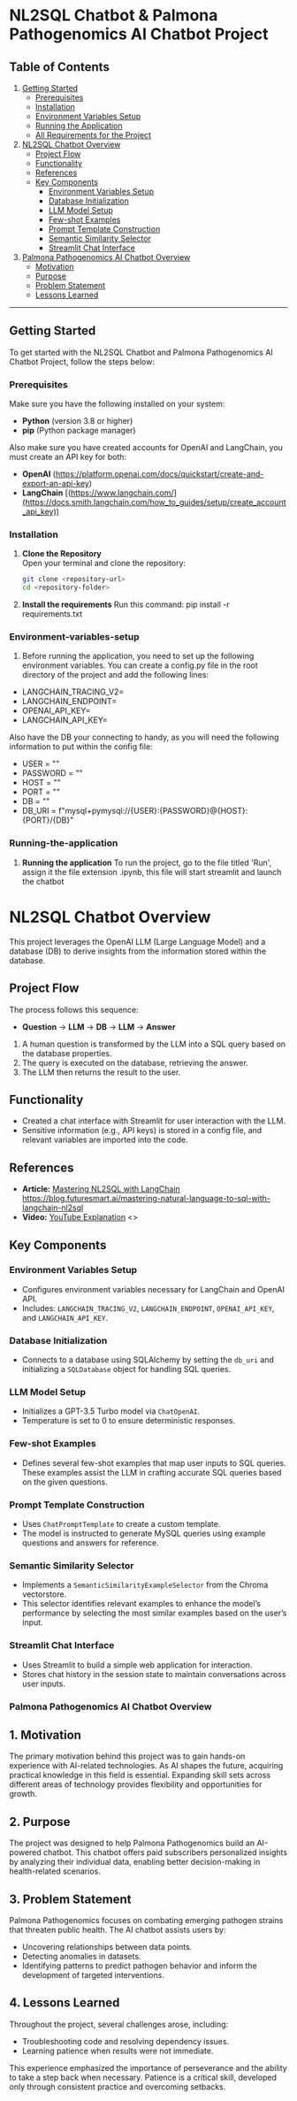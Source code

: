 # NL2SQL Chatbot & Palmona Pathogenomics AI Chatbot Project

## Table of Contents
1. [Getting Started](#getting-started)  
   - [Prerequisites](#prerequisites)  
   - [Installation](#installation)
   - [Environment Variables Setup](#Environment-variables-setup)  
   - [Running the Application](#Running-the-application)  
   - [All Requirements for the Project](requirements.txt)  
2. [NL2SQL Chatbot Overview](#nl2sql-chatbot-overview)  
   - [Project Flow](#project-flow)  
   - [Functionality](#functionality)  
   - [References](#references)  
   - [Key Components](#key-components)  
     - [Environment Variables Setup](#environment-variables-setup-1)  
     - [Database Initialization](#database-initialization)  
     - [LLM Model Setup](#llm-model-setup)  
     - [Few-shot Examples](#few-shot-examples)  
     - [Prompt Template Construction](#prompt-template-construction)  
     - [Semantic Similarity Selector](#semantic-similarity-selector)  
     - [Streamlit Chat Interface](#streamlit-chat-interface)  
3. [Palmona Pathogenomics AI Chatbot Overview](#palmona-pathogenomics-ai-chatbot-overview)  
   - [Motivation](#motivation)  
   - [Purpose](#purpose)  
   - [Problem Statement](#problem-statement)  
   - [Lessons Learned](#lessons-learned)

---

## Getting Started

To get started with the NL2SQL Chatbot and Palmona Pathogenomics AI Chatbot Project, follow the steps below:

### Prerequisites

Make sure you have the following installed on your system:

- **Python** (version 3.8 or higher)
- **pip** (Python package manager)

Also make sure you have created accounts for OpenAI and LangChain, you must create an API key for both:

- **OpenAI** (https://platform.openai.com/docs/quickstart/create-and-export-an-api-key)
- **LangChain** [(https://www.langchain.com/](https://docs.smith.langchain.com/how_to_guides/setup/create_account_api_key))

### Installation

1. **Clone the Repository**  
   Open your terminal and clone the repository:
   ```bash
   git clone <repository-url>
   cd <repository-folder>

2. **Install the requirements**
   Run this command:
   pip install -r requirements.txt

### Environment-variables-setup

1. Before running the application, you need to set up the following environment variables. 
You can create a config.py file in the root directory of the project and add the following lines:

- LANGCHAIN_TRACING_V2=<your-tracing-value>
- LANGCHAIN_ENDPOINT=<your-endpoint-value>
- OPENAI_API_KEY=<your-openai-api-key>
- LANGCHAIN_API_KEY=<your-langchain-api-key>

Also have the DB your connecting to handy, as you will need the following information to put within the config file:

- USER = ""
- PASSWORD = ""
- HOST = ""
- PORT = ""
- DB = ""
- DB_URI = f"mysql+pymysql://{USER}:{PASSWORD}@{HOST}:{PORT}/{DB}"

### Running-the-application

1. **Running the application**
   To run the project, go to the file titled 'Run', assign it the file extension .ipynb, this file will start streamlit and launch the chatbot

# NL2SQL Chatbot Overview

This project leverages the OpenAI LLM (Large Language Model) and a database (DB) to derive insights from the information stored within the database.

## Project Flow
The process follows this sequence:
- **Question** → **LLM** → **DB** → **LLM** → **Answer**

1. A human question is transformed by the LLM into a SQL query based on the database properties.
2. The query is executed on the database, retrieving the answer.
3. The LLM then returns the result to the user.

## Functionality
- Created a chat interface with Streamlit for user interaction with the LLM.
- Sensitive information (e.g., API keys) is stored in a config file, and relevant variables are imported into the code.

## References
- **Article:** [Mastering NL2SQL with LangChain](#) <https://blog.futuresmart.ai/mastering-natural-language-to-sql-with-langchain-nl2sql>
- **Video:** [YouTube Explanation](#) <>

## Key Components

### Environment Variables Setup
- Configures environment variables necessary for LangChain and OpenAI API.
- Includes: `LANGCHAIN_TRACING_V2`, `LANGCHAIN_ENDPOINT`, `OPENAI_API_KEY`, and `LANGCHAIN_API_KEY`.

### Database Initialization
- Connects to a database using SQLAlchemy by setting the `db_uri` and initializing a `SQLDatabase` object for handling SQL queries.

### LLM Model Setup
- Initializes a GPT-3.5 Turbo model via `ChatOpenAI`.
- Temperature is set to 0 to ensure deterministic responses.

### Few-shot Examples
- Defines several few-shot examples that map user inputs to SQL queries. These examples assist the LLM in crafting accurate SQL queries based on the given questions.

### Prompt Template Construction
- Uses `ChatPromptTemplate` to create a custom template.
- The model is instructed to generate MySQL queries using example questions and answers for reference.

### Semantic Similarity Selector
- Implements a `SemanticSimilarityExampleSelector` from the Chroma vectorstore.
- This selector identifies relevant examples to enhance the model’s performance by selecting the most similar examples based on the user’s input.

### Streamlit Chat Interface
- Uses Streamlit to build a simple web application for interaction.
- Stores chat history in the session state to maintain conversations across user inputs.


### Palmona Pathogenomics AI Chatbot Overview

## 1. Motivation
The primary motivation behind this project was to gain hands-on experience with AI-related technologies. As AI shapes the future, acquiring practical knowledge in this field is essential. Expanding skill sets across different areas of technology provides flexibility and opportunities for growth.

## 2. Purpose
The project was designed to help Palmona Pathogenomics build an AI-powered chatbot. This chatbot offers paid subscribers personalized insights by analyzing their individual data, enabling better decision-making in health-related scenarios.

## 3. Problem Statement
Palmona Pathogenomics focuses on combating emerging pathogen strains that threaten public health. The AI chatbot assists users by:
- Uncovering relationships between data points.
- Detecting anomalies in datasets.
- Identifying patterns to predict pathogen behavior and inform the development of targeted interventions.

## 4. Lessons Learned
Throughout the project, several challenges arose, including:
- Troubleshooting code and resolving dependency issues.
- Learning patience when results were not immediate.

This experience emphasized the importance of perseverance and the ability to take a step back when necessary. Patience is a critical skill, developed only through consistent practice and overcoming setbacks.


